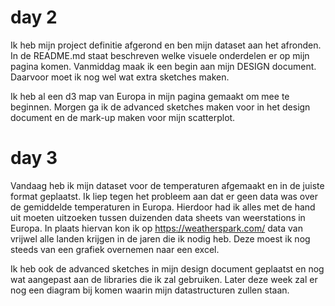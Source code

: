 # day 2
Ik heb mijn project definitie afgerond en ben mijn dataset aan het afronden.
In de README.md staat beschreven welke visuele onderdelen er op mijn pagina komen.
Vanmiddag maak ik een begin aan mijn DESIGN document. Daarvoor moet ik
nog wel wat extra sketches maken.

Ik heb al een d3 map van Europa in mijn pagina gemaakt om mee te beginnen.
Morgen ga ik de advanced sketches maken voor in het design document en de mark-up
maken voor mijn scatterplot.

# day 3
Vandaag heb ik mijn dataset voor de temperaturen afgemaakt en in de juiste format
geplaatst. Ik liep tegen het probleem aan dat er geen data was over de gemiddelde
temperaturen in Europa. Hierdoor had ik alles met de hand uit moeten uitzoeken
tussen duizenden data sheets van weerstations in Europa. In plaats hiervan kon ik
op https://weatherspark.com/ data van vrijwel alle landen krijgen in de jaren die
ik nodig heb. Deze moest ik nog steeds van een grafiek overnemen naar een excel.

Ik heb ook de advanced sketches in mijn design document geplaatst en nog wat
aangepast aan de libraries die ik zal gebruiken. Later deze week zal er nog
een diagram bij komen waarin mijn datastructuren zullen staan.
